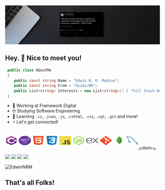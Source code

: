 ![](https://github.com/EdwinNRM/EdwinNRM/blob/main/Banner.png)
## Hey. 👋 Nice to meet you!

```csharp
 public class AboutMe
 {
 	public const string Name = "Edwin N. R. Medina";
	public const string From = "Goiás/BR";
	public List<string> Interests = new List<string>() { "Full Stack Development", "Pixel Art", "Gaming" };
 }
```

- 👷 Working at Framework Digital
- :nerd_face: Studying Software Engineering
- :genie: Learning `.cs`, `.json`, `.js`, `.cshtml`, `.css`, `.sql`, `.git` and more!
- ⚡ Let's get connected!


<div style="display: inline_block"><br>
  <img align="center" alt="Edwin-csharp" height="30" width="40" src="https://raw.githubusercontent.com/devicons/devicon/master/icons/csharp/csharp-original.svg">
  <img align="center" alt="Edwin-CSS" height="30" width="40" src="https://raw.githubusercontent.com/devicons/devicon/master/icons/dotnetcore/dotnetcore-original.svg">
  <img align="center" alt="Edwin-HTML" height="30" width="40" src="https://raw.githubusercontent.com/devicons/devicon/master/icons/html5/html5-original.svg">
  <img align="center" alt="Edwin-CSS" height="30" width="40" src="https://raw.githubusercontent.com/devicons/devicon/master/icons/css3/css3-original.svg">
  <img align="center" alt="Edwin-CSS" height="30" width="40" src="https://raw.githubusercontent.com/devicons/devicon/master/icons/javascript/javascript-original.svg">
  <img align="center" alt="Edwin-CSS" height="30" width="40" src="https://raw.githubusercontent.com/devicons/devicon/master/icons/nodejs/nodejs-original.svg">
  <img align="center" alt="Edwin-CSS" height="30" width="40" src="https://raw.githubusercontent.com/devicons/devicon/master/icons/express/express-original.svg">
  <img align="center" alt="Edwin-CSS" height="30" width="40" src="https://raw.githubusercontent.com/devicons/devicon/master/icons/git/git-original.svg">
  <img align="center" alt="Edwin-CSS" height="30" width="40" src="https://raw.githubusercontent.com/devicons/devicon/master/icons/mongodb/mongodb-original.svg">
  <img align="center" alt="Edwin-CSS" height="30" width="40" src="https://raw.githubusercontent.com/devicons/devicon/master/icons/mysql/mysql-original.svg">
  <img align="right" alt="Edwin-pic" height="150" style="border-radius:50px;" src="https://media.discordapp.net/attachments/1073046735162720327/1073046814003052544/ME.png?width=676&height=676">
</div>

  ##
 
<div> 
  <a href="https://instagram.com/edwinnichollas" target="_blank"><img src="https://img.shields.io/badge/-Instagram-%23E4405F?style=for-the-badge&logo=instagram&logoColor=white" target="_blank"></a>
 <a href="https://discord.com/users/Edwinnrm#8133" target="_blank"><img src="https://img.shields.io/badge/Discord-7289DA?style=for-the-badge&logo=discord&logoColor=white" target="_blank"></a> 
  <a href = "mailto:edwinmedina@gmail.com"><img src="https://img.shields.io/badge/-Gmail-%23333?style=for-the-badge&logo=gmail&logoColor=white" target="_blank"></a>
  <a href="https://br.linkedin.com/in/edwinnrmedina" target="_blank"><img src="https://img.shields.io/badge/-LinkedIn-%230077B5?style=for-the-badge&logo=linkedin&logoColor=white" target="_blank"></a> 
  
  
</div>
<div align="left"> 
  <p> <img src="https://komarev.com/ghpvc/?username=EdwinNRM&label=Profile%20views&color=0e75b6&style=flat" alt="EdwinNRM"/> </p>
</div>

  ## That's all Folks!
